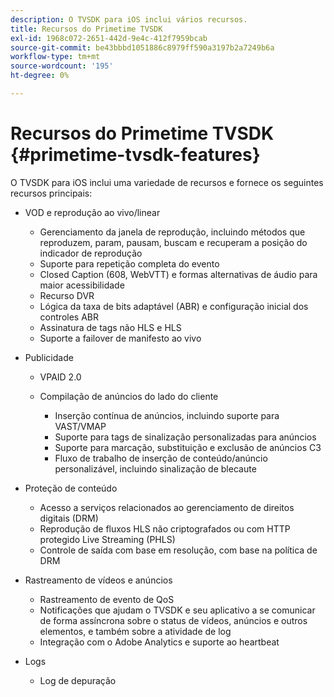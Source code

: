 ```yaml
---
description: O TVSDK para iOS inclui vários recursos.
title: Recursos do Primetime TVSDK
exl-id: 1968c072-2651-442d-9e4c-412f7959bcab
source-git-commit: be43bbbd1051886c8979ff590a3197b2a7249b6a
workflow-type: tm+mt
source-wordcount: '195'
ht-degree: 0%

---
```


# Recursos do Primetime TVSDK {#primetime-tvsdk-features}

O TVSDK para iOS inclui uma variedade de recursos e fornece os seguintes recursos principais:

* VOD e reprodução ao vivo/linear

   * Gerenciamento da janela de reprodução, incluindo métodos que reproduzem, param, pausam, buscam e recuperam a posição do indicador de reprodução
   * Suporte para repetição completa do evento
   * Closed Caption (608, WebVTT) e formas alternativas de áudio para maior acessibilidade
   * Recurso DVR
   * Lógica da taxa de bits adaptável (ABR) e configuração inicial dos controles ABR
   * Assinatura de tags não HLS e HLS
   * Suporte a failover de manifesto ao vivo

* Publicidade

   * VPAID 2.0
   * Compilação de anúncios do lado do cliente

      * Inserção contínua de anúncios, incluindo suporte para VAST/VMAP
      * Suporte para tags de sinalização personalizadas para anúncios
      * Suporte para marcação, substituição e exclusão de anúncios C3
      * Fluxo de trabalho de inserção de conteúdo/anúncio personalizável, incluindo sinalização de blecaute

* Proteção de conteúdo

   * Acesso a serviços relacionados ao gerenciamento de direitos digitais (DRM)
   * Reprodução de fluxos HLS não criptografados ou com HTTP protegido Live Streaming (PHLS)
   * Controle de saída com base em resolução, com base na política de DRM

* Rastreamento de vídeos e anúncios

   * Rastreamento de evento de QoS
   * Notificações que ajudam o TVSDK e seu aplicativo a se comunicar de forma assíncrona sobre o status de vídeos, anúncios e outros elementos, e também sobre a atividade de log
   * Integração com o Adobe Analytics e suporte ao heartbeat

* Logs

   * Log de depuração
